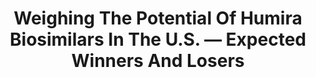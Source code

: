 ---
title: "Weighing The Potential Of Humira Biosimilars In The U.S. — Expected Winners And Losers "
image: "images/writing/post-58.jpg"
link: "https://www.bioprocessonline.com/doc/weighing-the-potential-of-humira-biosimilars-in-the-u-s-expected-winners-and-losers-0001"
categories: ['Analyst Insight', 'Rheumatology', 'Biosimilars']
draft: false
---